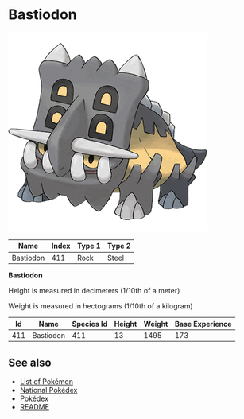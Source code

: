 # Bastiodon


![Bastiodon](images/411.png)

| **Name** | **Index** | **Type 1** | **Type 2** |
|----|----|----|----|
| Bastiodon | 411 | Rock | Steel  |

**Bastiodon** 


Height is measured in decimeters (1/10th of a meter)

Weight is measured in hectograms (1/10th of a kilogram)

| **Id** | **Name** | **Species Id** | **Height** | **Weight** | **Base Experience** |
|--------|----------|----------------|------------|------------|---------------------|
| 411 | Bastiodon | 411 | 13 | 1495 | 173 |


## See also

- [List of Pokémon](../pokemon.md)
- [National Pokédex](../national_pokedex.md)
- [Pokédex](../pokedex.md)
- [README](../README.md)
